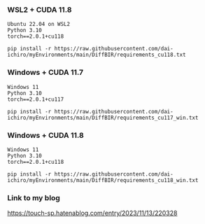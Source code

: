 ### WSL2 + CUDA 11.8
~~~
Ubuntu 22.04 on WSL2
Python 3.10
torch==2.0.1+cu118
~~~

~~~
pip install -r https://raw.githubusercontent.com/dai-ichiro/myEnvironments/main/DiffBIR/requirements_cu118.txt
~~~

### Windows + CUDA 11.7
~~~
Windows 11
Python 3.10
torch==2.0.1+cu117
~~~

~~~
pip install -r https://raw.githubusercontent.com/dai-ichiro/myEnvironments/main/DiffBIR/requirements_cu117_win.txt
~~~

### Windows + CUDA 11.8
~~~
Windows 11
Python 3.10
torch==2.0.1+cu118
~~~

~~~
pip install -r https://raw.githubusercontent.com/dai-ichiro/myEnvironments/main/DiffBIR/requirements_cu118_win.txt
~~~

### Link to my blog
https://touch-sp.hatenablog.com/entry/2023/11/13/220328
